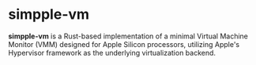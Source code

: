 # simpple-vm

**simpple-vm** is a Rust-based implementation of a minimal Virtual Machine Monitor (VMM) designed for Apple Silicon processors, utilizing Apple's Hypervisor framework as the underlying virtualization backend.
